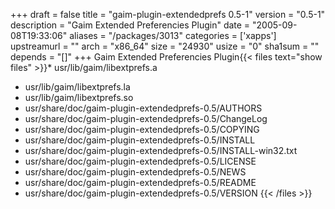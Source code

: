 +++
draft = false
title = "gaim-plugin-extendedprefs 0.5-1"
version = "0.5-1"
description = "Gaim Extended Preferencies Plugin"
date = "2005-09-08T19:33:06"
aliases = "/packages/3013"
categories = ['xapps']
upstreamurl = ""
arch = "x86_64"
size = "24930"
usize = "0"
sha1sum = ""
depends = "[]"
+++
Gaim Extended Preferencies Plugin{{< files text="show files" >}}* usr/lib/gaim/libextprefs.a
* usr/lib/gaim/libextprefs.la
* usr/lib/gaim/libextprefs.so
* usr/share/doc/gaim-plugin-extendedprefs-0.5/AUTHORS
* usr/share/doc/gaim-plugin-extendedprefs-0.5/ChangeLog
* usr/share/doc/gaim-plugin-extendedprefs-0.5/COPYING
* usr/share/doc/gaim-plugin-extendedprefs-0.5/INSTALL
* usr/share/doc/gaim-plugin-extendedprefs-0.5/INSTALL-win32.txt
* usr/share/doc/gaim-plugin-extendedprefs-0.5/LICENSE
* usr/share/doc/gaim-plugin-extendedprefs-0.5/NEWS
* usr/share/doc/gaim-plugin-extendedprefs-0.5/README
* usr/share/doc/gaim-plugin-extendedprefs-0.5/VERSION
{{< /files >}}